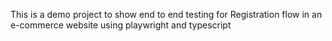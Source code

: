 This is a demo project to show end to end testing for Registration flow in an e-commerce website using playwright and typescript
